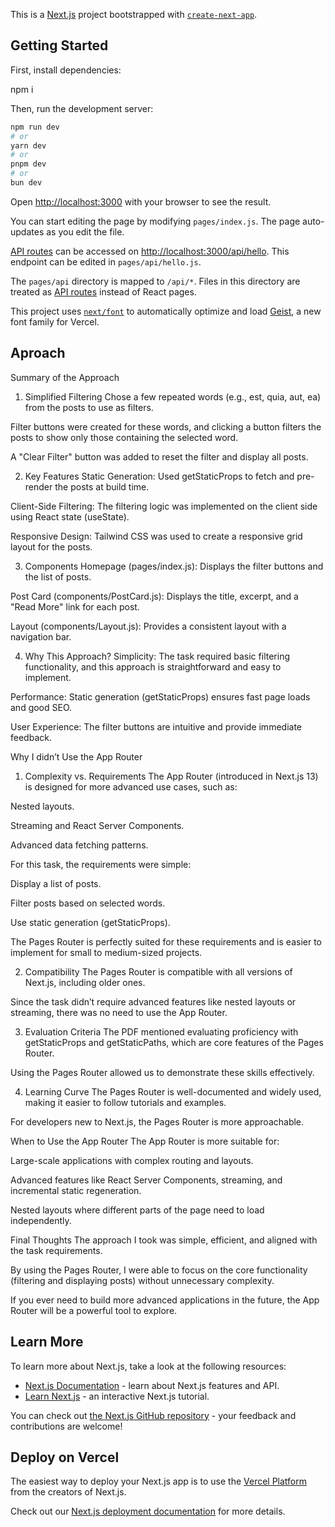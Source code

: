 This is a [Next.js](https://nextjs.org) project bootstrapped with [`create-next-app`](https://nextjs.org/docs/pages/api-reference/create-next-app).

## Getting Started

First, install dependencies:

npm i

Then, run the development server:

```bash
npm run dev
# or
yarn dev
# or
pnpm dev
# or
bun dev
```

Open [http://localhost:3000](http://localhost:3000) with your browser to see the result.

You can start editing the page by modifying `pages/index.js`. The page auto-updates as you edit the file.

[API routes](https://nextjs.org/docs/pages/building-your-application/routing/api-routes) can be accessed on [http://localhost:3000/api/hello](http://localhost:3000/api/hello). This endpoint can be edited in `pages/api/hello.js`.

The `pages/api` directory is mapped to `/api/*`. Files in this directory are treated as [API routes](https://nextjs.org/docs/pages/building-your-application/routing/api-routes) instead of React pages.

This project uses [`next/font`](https://nextjs.org/docs/pages/building-your-application/optimizing/fonts) to automatically optimize and load [Geist](https://vercel.com/font), a new font family for Vercel.


## Aproach

Summary of the Approach
1. Simplified Filtering
Chose a few repeated words (e.g., est, quia, aut, ea) from the posts to use as filters.

Filter buttons were created for these words, and clicking a button filters the posts to show only those containing the selected word.

A "Clear Filter" button was added to reset the filter and display all posts.

2. Key Features
Static Generation: Used getStaticProps to fetch and pre-render the posts at build time.

Client-Side Filtering: The filtering logic was implemented on the client side using React state (useState).

Responsive Design: Tailwind CSS was used to create a responsive grid layout for the posts.

3. Components
Homepage (pages/index.js): Displays the filter buttons and the list of posts.

Post Card (components/PostCard.js): Displays the title, excerpt, and a "Read More" link for each post.

Layout (components/Layout.js): Provides a consistent layout with a navigation bar.

4. Why This Approach?
Simplicity: The task required basic filtering functionality, and this approach is straightforward and easy to implement.

Performance: Static generation (getStaticProps) ensures fast page loads and good SEO.

User Experience: The filter buttons are intuitive and provide immediate feedback.

Why I didn’t Use the App Router
1. Complexity vs. Requirements
The App Router (introduced in Next.js 13) is designed for more advanced use cases, such as:

Nested layouts.

Streaming and React Server Components.

Advanced data fetching patterns.

For this task, the requirements were simple:

Display a list of posts.

Filter posts based on selected words.

Use static generation (getStaticProps).

The Pages Router is perfectly suited for these requirements and is easier to implement for small to medium-sized projects.

2. Compatibility
The Pages Router is compatible with all versions of Next.js, including older ones.

Since the task didn’t require advanced features like nested layouts or streaming, there was no need to use the App Router.

3. Evaluation Criteria
The PDF mentioned evaluating proficiency with getStaticProps and getStaticPaths, which are core features of the Pages Router.

Using the Pages Router allowed us to demonstrate these skills effectively.

4. Learning Curve
The Pages Router is well-documented and widely used, making it easier to follow tutorials and examples.

For developers new to Next.js, the Pages Router is more approachable.

When to Use the App Router
The App Router is more suitable for:

Large-scale applications with complex routing and layouts.

Advanced features like React Server Components, streaming, and incremental static regeneration.

Nested layouts where different parts of the page need to load independently.

Final Thoughts
The approach I took was simple, efficient, and aligned with the task requirements.

By using the Pages Router, I were able to focus on the core functionality (filtering and displaying posts) without unnecessary complexity.

If you ever need to build more advanced applications in the future, the App Router will be a powerful tool to explore.


## Learn More

To learn more about Next.js, take a look at the following resources:

- [Next.js Documentation](https://nextjs.org/docs) - learn about Next.js features and API.
- [Learn Next.js](https://nextjs.org/learn-pages-router) - an interactive Next.js tutorial.

You can check out [the Next.js GitHub repository](https://github.com/vercel/next.js) - your feedback and contributions are welcome!

## Deploy on Vercel

The easiest way to deploy your Next.js app is to use the [Vercel Platform](https://vercel.com/new?utm_medium=default-template&filter=next.js&utm_source=create-next-app&utm_campaign=create-next-app-readme) from the creators of Next.js.

Check out our [Next.js deployment documentation](https://nextjs.org/docs/pages/building-your-application/deploying) for more details.

